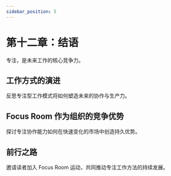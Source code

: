 ```yaml
---
sidebar_position: 5
---
```


# 第十二章：结语

专注，是未来工作的核心竞争力。

## 工作方式的演进

反思专注型工作模式将如何塑造未来的协作与生产力。

## Focus Room 作为组织的竞争优势

探讨专注协作能力如何在快速变化的市场中创造持久优势。

## 前行之路

邀请读者加入 Focus Room 运动，共同推动专注工作方法的持续发展。 